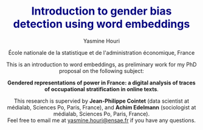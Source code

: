 
<h1><center><strong><font color="navy">Introduction to gender bias detection using word embeddings</font></strong></center></h1>


<center>
Yasmine Houri  

École nationale de la statistique et de l'administration économique, France


This is an introduction to word embeddings, as preliminary work for my PhD proposal on the following subject:  

**Gendered representations of power in France: a digital analysis of traces of occupational stratification in online texts**. 

This research is supervied by **Jean-Philippe Cointet** (data scientist at médialab, Sciences Po, Paris, France), and **Achim Edelmann** (sociologist at médialab, Sciences Po, Paris, France).  
Feel free to email me at yasmine.houri@ensae.fr if you have any questions.
